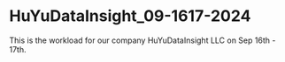 # HuYuDataInsight_09-1617-2024
This is the workload for our company HuYuDataInsight LLC on Sep 16th - 17th.
